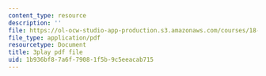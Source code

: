 ```yaml
---
content_type: resource
description: ''
file: https://ol-ocw-studio-app-production.s3.amazonaws.com/courses/18-086-mathematical-methods-for-engineers-ii-spring-2006/1b936bf87a6f79081f5b9c5eeacab715_ZPmBMd6OZeQ.pdf
file_type: application/pdf
resourcetype: Document
title: 3play pdf file
uid: 1b936bf8-7a6f-7908-1f5b-9c5eeacab715
---
```

